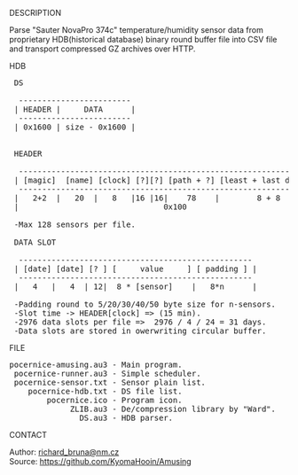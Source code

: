 
DESCRIPTION

Parse "Sauter NovaPro 374c" temperature/humidity sensor data from proprietary HDB(historical database) binary round buffer file into CSV file and transport compressed GZ archives over HTTP.

HDB

<pre>
 DS

  ------------------------
 | HEADER |     DATA      |
  ------------------------
 | 0x1600 | size - 0x1600 |


 HEADER

  -------------------------------------------------------------------------------
 | [magic]  [name] [clock] [?][?] [path + ?] [least + last date] [? ]  [sensor]  |
  -------------------------------------------------------------------------------
 |   2+2  |   20  |   8   |16 |16|    78    |        8 + 8     | 98  |  42 * 128 |
 |                               0x100                               |           |

 -Max 128 sensors per file.

 DATA SLOT

  --------------------------------------------------
 | [date] [date] [? ] [     value     ] [ padding ] |
  --------------------------------------------------
 |   4   |   4  | 12|  8 * [sensor]    |   8*n      |

 -Padding round to 5/20/30/40/50 byte size for n-sensors.
 -Slot time -> HEADER[clock] => (15 min).
 -2976 data slots per file =>  2976 / 4 / 24 = 31 days.
 -Data slots are stored in owerwriting circular buffer.
</pre>

FILE

<pre>
pocernice-amusing.au3 - Main program.
 pocernice-runner.au3 - Simple scheduler.
 pocernice-sensor.txt - Sensor plain list.
    pocernice-hdb.txt - DS file list.
        pocernice.ico - Program icon.
             ZLIB.au3 - De/compression library by "Ward".
               DS.au3 - HDB parser.
</pre>

CONTACT

Author: richard_bruna@nm.cz<br>
Source: https://github.com/KyomaHooin/Amusing
